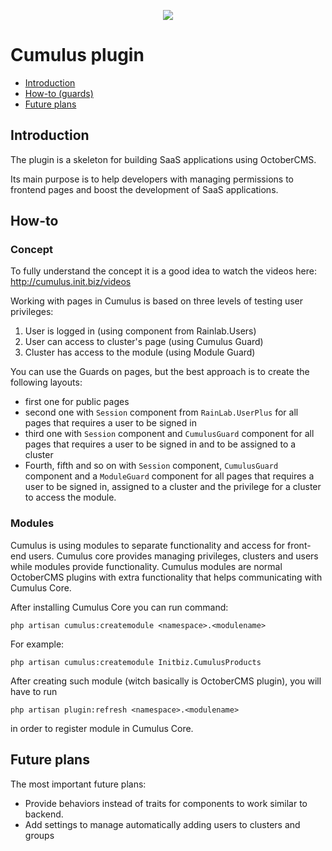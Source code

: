 <p align="center"><img src="http://init.biz/storage/app/media/publiczne/cumulus.png"></p>

# Cumulus plugin
- [Introduction](#introduction)
- [How-to (guards)](#howto)
- [Future plans](#futureplans)

<a name="introduction"></a>
## Introduction
The plugin is a skeleton for building SaaS applications using OctoberCMS.

Its main purpose is to help developers with managing permissions to frontend pages and boost the development of SaaS applications.

<a name="howto"></a>
## How-to

### Concept

To fully understand the concept it is a good idea to watch the videos here: <a href="http://cumulus.init.biz/videos">http://cumulus.init.biz/videos</a>

Working with pages in Cumulus is based on three levels of testing user privileges:

1. User is logged in (using component from Rainlab.Users)
1. User can access to cluster's page (using Cumulus Guard)
1. Cluster has access to the module (using Module Guard)

You can use the Guards on pages, but the best approach is to create the following layouts:
* first one for public pages
* second one with `Session` component from `RainLab.UserPlus` for all pages that requires a user to be signed in
* third one with `Session` component and `CumulusGuard` component for all pages that requires a user to be signed in and to be assigned to a cluster
* Fourth, fifth and so on with `Session` component, `CumulusGuard` component and a `ModuleGuard` component for all pages that requires a user to be signed in, assigned to a cluster and the privilege for a cluster to access the module.

### Modules
Cumulus is using modules to separate functionality and access for front-end users. Cumulus core provides managing privileges, clusters and users while modules provide functionality. Cumulus modules are normal OctoberCMS plugins with extra functionality that helps communicating with Cumulus Core.

After installing Cumulus Core you can run command:

```php artisan cumulus:createmodule <namespace>.<modulename>```

For example:

```php artisan cumulus:createmodule Initbiz.CumulusProducts```

After creating such module (witch basically is OctoberCMS plugin), you will have to run

```php artisan plugin:refresh <namespace>.<modulename>```

in order to register module in Cumulus Core.

<a name="futureplans"></a>
## Future plans

The most important future plans:
* Provide behaviors instead of traits for components to work similar to backend.
* Add settings to manage automatically adding users to clusters and groups
